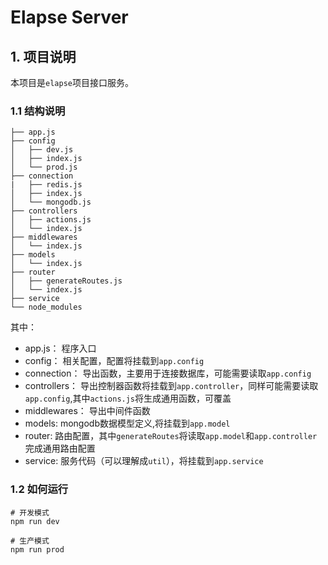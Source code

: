 # Elapse Server

## 1. 项目说明
本项目是`elapse`项目接口服务。

### 1.1 结构说明

```
├── app.js
├── config
│   ├── dev.js
│   ├── index.js
│   └── prod.js
├── connection
|   ├── redis.js
│   ├── index.js
│   └── mongodb.js
├── controllers
│   ├── actions.js
│   └── index.js
├── middlewares
│   └── index.js
├── models
│   └── index.js
├── router
│   ├── generateRoutes.js
│   └── index.js
├── service
└── node_modules  

```

其中：

- app.js： 程序入口
- config： 相关配置，配置将挂载到`app.config`
- connection： 导出函数，主要用于连接数据库，可能需要读取`app.config`
- controllers： 导出控制器函数将挂载到`app.controller`，同样可能需要读取`app.config`,其中`actions.js`将生成通用函数，可覆盖
- middlewares： 导出中间件函数
- models: mongodb数据模型定义,将挂载到`app.model`
- router: 路由配置，其中`generateRoutes`将读取`app.model`和`app.controller`完成通用路由配置
- service: 服务代码（可以理解成`util`），将挂载到`app.service`

### 1.2 如何运行

```
# 开发模式
npm run dev

# 生产模式
npm run prod
```
